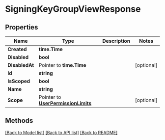 # SigningKeyGroupViewResponse

## Properties

Name | Type | Description | Notes
------------ | ------------- | ------------- | -------------
**Created** | **time.Time** |  | 
**Disabled** | **bool** |  | 
**DisabledAt** | Pointer to **time.Time** |  | [optional] 
**Id** | **string** |  | 
**IsScoped** | **bool** |  | 
**Name** | **string** |  | 
**Scope** | Pointer to [**UserPermissionLimits**](UserPermissionLimits.md) |  | [optional] 

## Methods


[[Back to Model list]](../README.md#documentation-for-models) [[Back to API list]](../README.md#documentation-for-api-endpoints) [[Back to README]](../README.md)



